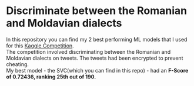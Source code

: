 # Discriminate between the Romanian and Moldavian dialects 
In this repository you can find my 2 best performing ML models that I used for this [Kaggle Competition](https://www.kaggle.com/c/ml-2020-unibuc-3 "Competition's page").  
The competition involved discriminating between the Romanian and Moldavian dialects on tweets. The tweets had been encrypted to prevent cheating.  
My best model - the SVC(which you can find in this repo) - had an <b>F-Score of 0.72436, ranking 25th out of 190.</b>  
